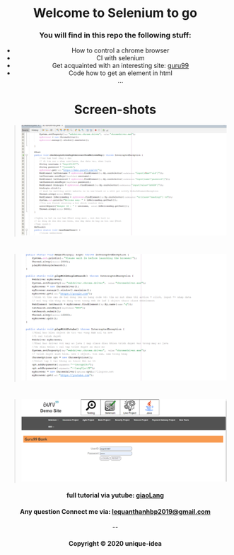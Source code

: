 <div align="center">

# Welcome to Selenium to go


### You will find in this repo the following stuff:


* How to control a chrome browser 
* CI with selenium
* Get acquainted with an interesting site: [guru99](https://demo.guru99.com/v4/)
* Code how to get an element in html </br>
...

</div>

<div align="center">


# Screen-shots


> ![selenium to go](https://github.com/unique-idea/selenium-2-go/blob/main/screen-shot/Screenshot%202022-12-01%20135448.png)

#

> ![selenium to go](https://github.com/unique-idea/selenium-2-go/blob/main/screen-shot/Screenshot%202022-12-01%20135538.png)

#

>  ![selenium to go](https://github.com/unique-idea/selenium-2-go/blob/main/screen-shot/Screenshot%202022-12-01%20135734.png)
>>


#### full tutorial via yutube: [giaoLang](https://www.youtube.com/@giaolang)

#### Any question Connect me via: lequanthanhbp2019@gmail.com

--

#### Copyright &#169; 2020 unique-idea


</div>
